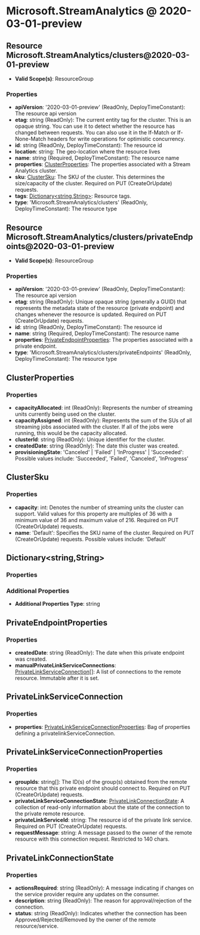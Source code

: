 # Microsoft.StreamAnalytics @ 2020-03-01-preview

## Resource Microsoft.StreamAnalytics/clusters@2020-03-01-preview
* **Valid Scope(s)**: ResourceGroup
### Properties
* **apiVersion**: '2020-03-01-preview' (ReadOnly, DeployTimeConstant): The resource api version
* **etag**: string (ReadOnly): The current entity tag for the cluster. This is an opaque string. You can use it to detect whether the resource has changed between requests. You can also use it in the If-Match or If-None-Match headers for write operations for optimistic concurrency.
* **id**: string (ReadOnly, DeployTimeConstant): The resource id
* **location**: string: The geo-location where the resource lives
* **name**: string (Required, DeployTimeConstant): The resource name
* **properties**: [ClusterProperties](#clusterproperties): The properties associated with a Stream Analytics cluster.
* **sku**: [ClusterSku](#clustersku): The SKU of the cluster. This determines the size/capacity of the cluster. Required on PUT (CreateOrUpdate) requests.
* **tags**: [Dictionary<string,String>](#dictionarystringstring): Resource tags.
* **type**: 'Microsoft.StreamAnalytics/clusters' (ReadOnly, DeployTimeConstant): The resource type

## Resource Microsoft.StreamAnalytics/clusters/privateEndpoints@2020-03-01-preview
* **Valid Scope(s)**: ResourceGroup
### Properties
* **apiVersion**: '2020-03-01-preview' (ReadOnly, DeployTimeConstant): The resource api version
* **etag**: string (ReadOnly): Unique opaque string (generally a GUID) that represents the metadata state of the resource (private endpoint) and changes whenever the resource is updated. Required on PUT (CreateOrUpdate) requests.
* **id**: string (ReadOnly, DeployTimeConstant): The resource id
* **name**: string (Required, DeployTimeConstant): The resource name
* **properties**: [PrivateEndpointProperties](#privateendpointproperties): The properties associated with a private endpoint.
* **type**: 'Microsoft.StreamAnalytics/clusters/privateEndpoints' (ReadOnly, DeployTimeConstant): The resource type

## ClusterProperties
### Properties
* **capacityAllocated**: int (ReadOnly): Represents the number of streaming units currently being used on the cluster.
* **capacityAssigned**: int (ReadOnly): Represents the sum of the SUs of all streaming jobs associated with the cluster. If all of the jobs were running, this would be the capacity allocated.
* **clusterId**: string (ReadOnly): Unique identifier for the cluster.
* **createdDate**: string (ReadOnly): The date this cluster was created.
* **provisioningState**: 'Canceled' | 'Failed' | 'InProgress' | 'Succeeded': Possible values include: 'Succeeded', 'Failed', 'Canceled', 'InProgress'

## ClusterSku
### Properties
* **capacity**: int: Denotes the number of streaming units the cluster can support. Valid values for this property are multiples of 36 with a minimum value of 36 and maximum value of 216. Required on PUT (CreateOrUpdate) requests.
* **name**: 'Default': Specifies the SKU name of the cluster. Required on PUT (CreateOrUpdate) requests. Possible values include: 'Default'

## Dictionary<string,String>
### Properties
### Additional Properties
* **Additional Properties Type**: string

## PrivateEndpointProperties
### Properties
* **createdDate**: string (ReadOnly): The date when this private endpoint was created.
* **manualPrivateLinkServiceConnections**: [PrivateLinkServiceConnection](#privatelinkserviceconnection)[]: A list of connections to the remote resource. Immutable after it is set.

## PrivateLinkServiceConnection
### Properties
* **properties**: [PrivateLinkServiceConnectionProperties](#privatelinkserviceconnectionproperties): Bag of properties defining a privatelinkServiceConnection.

## PrivateLinkServiceConnectionProperties
### Properties
* **groupIds**: string[]: The ID(s) of the group(s) obtained from the remote resource that this private endpoint should connect to. Required on PUT (CreateOrUpdate) requests.
* **privateLinkServiceConnectionState**: [PrivateLinkConnectionState](#privatelinkconnectionstate): A collection of read-only information about the state of the connection to the private remote resource.
* **privateLinkServiceId**: string: The resource id of the private link service. Required on PUT (CreateOrUpdate) requests.
* **requestMessage**: string: A message passed to the owner of the remote resource with this connection request. Restricted to 140 chars.

## PrivateLinkConnectionState
### Properties
* **actionsRequired**: string (ReadOnly): A message indicating if changes on the service provider require any updates on the consumer.
* **description**: string (ReadOnly): The reason for approval/rejection of the connection.
* **status**: string (ReadOnly): Indicates whether the connection has been Approved/Rejected/Removed by the owner of the remote resource/service.

